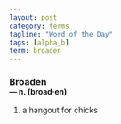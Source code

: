 ```yaml
---
layout: post
category: terms
tagline: "Word of the Day"
tags: [alpha_b]
term: broaden
---
```


<h3>Broaden<br/> <small>&mdash; n. (broad<span>&middot;</span>en)</small></h3>
<p><ol><li>a hangout for chicks</li>
</ol></p>
